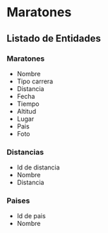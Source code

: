 # Maratones

## Listado de Entidades

### Maratones

- Nombre
- Tipo carrera
- Distancia
- Fecha
- Tiempo
- Altitud
- Lugar
- Pais
- Foto

### Distancias

- Id de distancia
- Nombre
- Distancia

### Paises
- Id de pais
- Nombre
